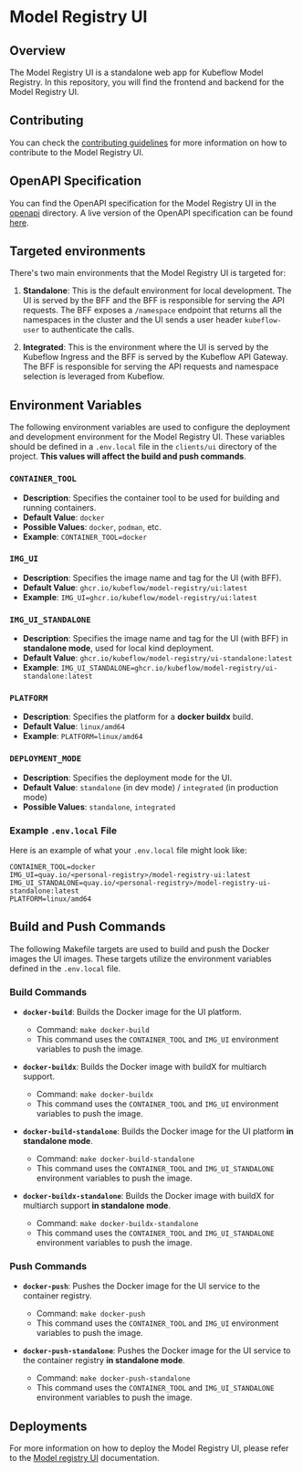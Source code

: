 [frontend requirements]: ./frontend/docs/dev-setup.md#requirements
[BFF requirements]: ./bff/README.md#pre-requisites
[Model registry UI]: ./docs/README.md
[contributing guidelines]: ./CONTRIBUTING.md

# Model Registry UI

## Overview

The Model Registry UI is a standalone web app for Kubeflow Model Registry. In this repository, you will find the frontend and backend for the Model Registry UI.

## Contributing

You can check the [contributing guidelines] for more information on how to contribute to the Model Registry UI.

## OpenAPI Specification

You can find the OpenAPI specification for the Model Registry UI in the [openapi](./api/openapi) directory.
A live version of the OpenAPI specification can be found [here](https://editor.swagger.io/?url=https://raw.githubusercontent.com/kubeflow/model-registry/main/clients/ui/api/openapi/mod-arch.yaml).

## Targeted environments

There's two main environments that the Model Registry UI is targeted for:

1. **Standalone**: This is the default environment for local development. The UI is served by the BFF and the BFF is responsible for serving the API requests. The BFF exposes a `/namespace` endpoint that returns all the namespaces in the cluster and the UI sends a user header `kubeflow-user` to authenticate the calls.

2. **Integrated**: This is the environment where the UI is served by the Kubeflow Ingress and the BFF is served by the Kubeflow API Gateway. The BFF is responsible for serving the API requests and namespace selection is leveraged from Kubeflow.

## Environment Variables

The following environment variables are used to configure the deployment and development environment for the Model Registry UI. These variables should be defined in a `.env.local` file in the `clients/ui` directory of the project. **This values will affect the build and push commands**.

### `CONTAINER_TOOL`

* **Description**: Specifies the container tool to be used for building and running containers.
* **Default Value**: `docker`
* **Possible Values**: `docker`, `podman`, etc.
* **Example**: `CONTAINER_TOOL=docker`

### `IMG_UI`

* **Description**: Specifies the image name and tag for the UI (with BFF).
* **Default Value**: `ghcr.io/kubeflow/model-registry/ui:latest`
* **Example**: `IMG_UI=ghcr.io/kubeflow/model-registry/ui:latest`

### `IMG_UI_STANDALONE`

* **Description**: Specifies the image name and tag for the UI (with BFF) in **standalone mode**, used for local kind deployment.
* **Default Value**: `ghcr.io/kubeflow/model-registry/ui-standalone:latest`
* **Example**: `IMG_UI_STANDALONE=ghcr.io/kubeflow/model-registry/ui-standalone:latest`

### `PLATFORM`

* **Description**: Specifies the platform for a **docker buildx** build.
* **Default Value**: `linux/amd64`
* **Example**: `PLATFORM=linux/amd64`

### `DEPLOYMENT_MODE`

* **Description**: Specifies the deployment mode for the UI.
* **Default Value**: `standalone` (in dev mode) / `integrated` (in production mode)
* **Possible Values**: `standalone`, `integrated`

### Example `.env.local` File

Here is an example of what your `.env.local` file might look like:

```shell
CONTAINER_TOOL=docker
IMG_UI=quay.io/<personal-registry>/model-registry-ui:latest
IMG_UI_STANDALONE=quay.io/<personal-registry>/model-registry-ui-standalone:latest
PLATFORM=linux/amd64
```

## Build and Push Commands

The following Makefile targets are used to build and push the Docker images the UI images. These targets utilize the environment variables defined in the `.env.local` file.

### Build Commands

* **`docker-build`**: Builds the Docker image for the UI platform.
  * Command: `make docker-build`
  * This command uses the `CONTAINER_TOOL` and `IMG_UI` environment variables to push the image.

* **`docker-buildx`**: Builds the Docker image with buildX for multiarch support.
  * Command: `make docker-buildx`
  * This command uses the `CONTAINER_TOOL` and `IMG_UI` environment variables to push the image.

* **`docker-build-standalone`**: Builds the Docker image for the UI platform **in standalone mode**.
  * Command: `make docker-build-standalone`
  * This command uses the `CONTAINER_TOOL` and `IMG_UI_STANDALONE` environment variables to push the image.

* **`docker-buildx-standalone`**: Builds the Docker image with buildX for multiarch support **in standalone mode**.
  * Command: `make docker-buildx-standalone`
  * This command uses the `CONTAINER_TOOL` and `IMG_UI_STANDALONE` environment variables to push the image.

### Push Commands

* **`docker-push`**: Pushes the Docker image for the UI service to the container registry.
  * Command: `make docker-push`
  * This command uses the `CONTAINER_TOOL` and `IMG_UI` environment variables to push the image.

* **`docker-push-standalone`**: Pushes the Docker image for the UI service to the container registry **in standalone mode**.
  * Command: `make docker-push-standalone`
  * This command uses the `CONTAINER_TOOL` and `IMG_UI_STANDALONE` environment variables to push the image.

## Deployments

For more information on how to deploy the Model Registry UI, please refer to the [Model registry UI] documentation.
